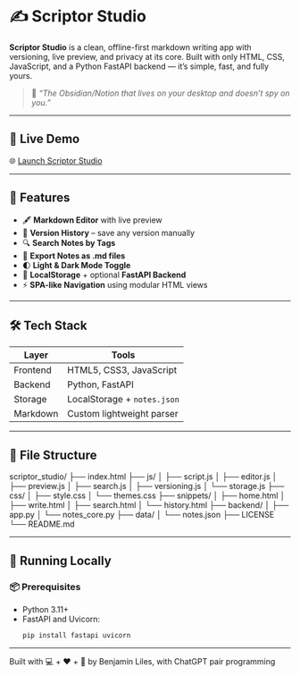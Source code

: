 # ✍️ Scriptor Studio

**Scriptor Studio** is a clean, offline-first markdown writing app with versioning, live preview, and privacy at its core. Built with only HTML, CSS, JavaScript, and a Python FastAPI backend — it’s simple, fast, and fully yours.

> 🧠 *“The Obsidian/Notion that lives on your desktop and doesn’t spy on you.”*

---

## 🚀 Live Demo

🌐 [Launch Scriptor Studio](https://benhli40.github.io/scriptor_studio/?view=home)

---

## 📌 Features

- 🖋️ **Markdown Editor** with live preview
- 🧠 **Version History** – save any version manually
- 🔍 **Search Notes by Tags**
- 📄 **Export Notes as .md files**
- 🌓 **Light & Dark Mode Toggle**
- 💾 **LocalStorage** + optional **FastAPI Backend**
- ⚡ **SPA-like Navigation** using modular HTML views

---

## 🛠️ Tech Stack

| Layer     | Tools                     |
|-----------|---------------------------|
| Frontend  | HTML5, CSS3, JavaScript   |
| Backend   | Python, FastAPI           |
| Storage   | LocalStorage + `notes.json` |
| Markdown  | Custom lightweight parser |

---

## 📁 File Structure

scriptor_studio/ 
├── index.html 
├── js/ 
│    ├── script.js 
│    ├── editor.js 
│    ├── preview.js 
│    ├── search.js 
│    ├── versioning.js 
│    └── storage.js 
├── css/ 
│    ├── style.css 
│    └── themes.css 
├── snippets/ 
│    ├── home.html 
│    ├── write.html 
│    ├── search.html 
│    └── history.html 
├── backend/ 
│    ├── app.py 
│    └── notes_core.py 
├── data/ 
│    └── notes.json 
├── LICENSE 
└── README.md

---

## 🧪 Running Locally

### 📦 Prerequisites

- Python 3.11+
- FastAPI and Uvicorn:
  ```bash
  pip install fastapi uvicorn


---

Built with 💻 + ❤️ + 🧠 by Benjamin Liles, with ChatGPT pair programming
